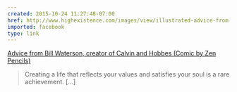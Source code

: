 ```yaml
---
created: 2015-10-24 11:27:48-07:00
href: http://www.highexistence.com/images/view/illustrated-advice-from-bill-watterson-creator-of-calvin-and-hobbes/
imported: facebook
type: link
---
```


[Advice from Bill Waterson, creator of Calvin and Hobbes (Comic by Zen Pencils)](http://www.highexistence.com/images/view/illustrated-advice-from-bill-watterson-creator-of-calvin-and-hobbes/)

> Creating a life that reflects your values and satisfies your soul is a rare achievement. [...]
